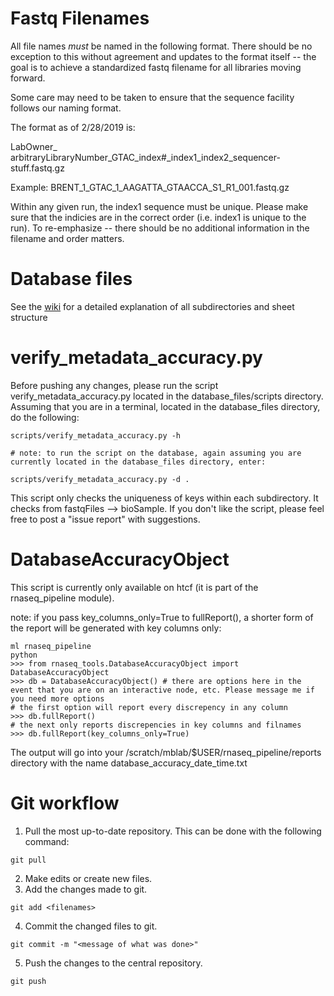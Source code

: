 # Fastq Filenames

All file names *must* be named in the following format. There should be no exception to this without agreement and updates to the format itself -- the goal is to achieve a standardized fastq filename for all libraries moving forward.

Some care may need to be taken to ensure that the sequence facility follows our naming format.

The format as of 2/28/2019 is: 

LabOwner_ arbitraryLibraryNumber_GTAC_index#_index1_index2_sequencer-stuff.fastq.gz

Example:
BRENT_1_GTAC_1_AAGATTA_GTAACCA_S1_R1_001.fastq.gz 

Within any given run, the index1 sequence must be unique. Please make sure that the indicies are in the correct order (i.e. index1 is unique to the run). To re-emphasize -- there should be no additional information in the filename and order matters.

# Database files

See the [wiki](https://github.com/BrentLab/database_files/wiki) for a detailed explanation of all subdirectories and sheet structure

# verify_metadata_accuracy.py

Before pushing any changes, please run the script verify_metadata_accuracy.py located in the database_files/scripts directory. Assuming that you are in a terminal, located in the database_files directory, do the following:

```
scripts/verify_metadata_accuracy.py -h

# note: to run the script on the database, again assuming you are currently located in the database_files directory, enter:

scripts/verify_metadata_accuracy.py -d .
```
This script only checks the uniqueness of keys within each subdirectory. It checks from fastqFiles --> bioSample. If you don't like the script, please feel free to post a "issue report" with suggestions.

# DatabaseAccuracyObject
This script is currently only available on htcf (it is part of the rnaseq_pipeline module).

note: if you pass key_columns_only=True to fullReport(), a shorter form of the report will be generated with key columns only:

```
ml rnaseq_pipeline
python
>>> from rnaseq_tools.DatabaseAccuracyObject import DatabaseAccuracyObject
>>> db = DatabaseAccuracyObject() # there are options here in the event that you are on an interactive node, etc. Please message me if you need more options
# the first option will report every discrepency in any column
>>> db.fullReport()
# the next only reports discrepencies in key columns and filnames
>>> db.fullReport(key_columns_only=True)

```
The output will go into your /scratch/mblab/$USER/rnaseq_pipeline/reports directory with the name database_accuracy_date_time.txt

# Git workflow

1. Pull the most up-to-date repository. This can be done with the following command: 
```
git pull
```
2. Make edits or create new files.
3. Add the changes made to git.
```
git add <filenames>
```
4. Commit the changed files to git. 
```
git commit -m "<message of what was done>"
```
5. Push the changes to the central repository.
```
git push
```
